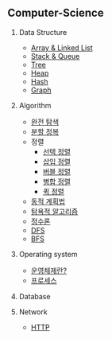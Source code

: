 ## Computer-Science

1. Data Structure
    - [Array & Linked List](DataStructure/Array&LinkedList.md)
    - [Stack & Queue](DataStructure/Stack&Queue.md)
    - [Tree](DataStructure/Tree.md)
    - [Heap](DataStructure/Heap.md)
    - [Hash](DataStructure/Hash.md)
    - [Graph](DataStructure/Graph.md)

2. Algorithm
    - [완전 탐색](Algorithm/Brute_force.md)
    - [분할 정복](Algorithm/Divide&Conquer.md)
    - 정렬
        - [선택 정렬](Algorithm/Selection_sort.md)
        - [삽입 정렬](Algorithm/Insertion_sort.md)
        - [버블 정렬](Algorithm/Bubble_sort.md)
        - [병합 정렬](Algorithm/Merge_sort.md)
        - [퀵 정렬](Algorithm/Quick_sort.md)
    - [동적 계획법](Algorithm/Dynamic_programming.md)
    - [탐욕적 알고리즘](Algorithm/Greedy.md)
    - [정수론](Algorithm/Number_theory.md)
    - [DFS](Algorithm/DFS.md)
    - [BFS](Algorithm/BFS.md)

3. Operating system
    - [운영체제란?](OperatingSystem/운영체제란.md)
    - [프로세스](OperatingSystem/프로세스.md)

4. Database

5. Network
    - [HTTP](Network/HTTP.md)